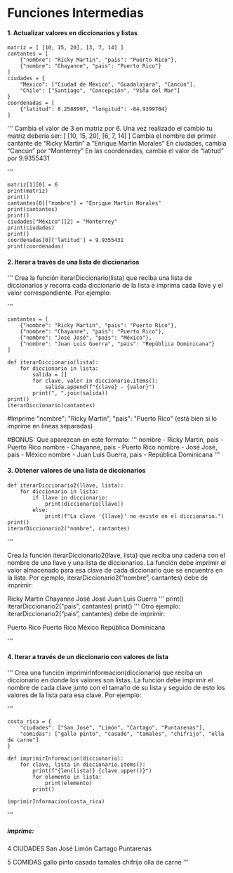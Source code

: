 # Funciones Intermedias 

#### 1. Actualizar valores en diccionarios y listas
~~~
matriz = [ [10, 15, 20], [3, 7, 14] ]
cantantes = [
    {"nombre": "Ricky Martin", "pais": "Puerto Rico"},
    {"nombre": "Chayanne", "pais": "Puerto Rico"}
]
ciudades = {
    "México": ["Ciudad de México", "Guadalajara", "Cancún"],
    "Chile": ["Santiago", "Concepción", "Viña del Mar"]
}
coordenadas = [
    {"latitud": 8.2588997, "longitud": -84.9399704}
]
~~~
'''
Cambia el valor de 3 en matriz por 6. Una vez realizado el cambio tu matriz debería ser: [ [10, 15, 20], [6, 7, 14] ]
Cambia el nombre del primer cantante de “Ricky Martin” a “Enrique Martin Morales”
En ciudades, cambia “Cancún” por “Monterrey”
En las coordenadas, cambia el valor de “latitud” por 9.9355431

'''
~~~
matriz[1][0] = 6
print(matriz)
print()
cantantes[0]["nombre"] = "Enrique Martin Morales"
print(cantantes)
print()
ciudades["México"][2] = "Monterrey"
print(ciudades)
print()
coordenadas[0]['latitud'] = 9.9355431
print(coordenadas)
~~~
#### 2. Iterar a través de una lista de diccionarios

'''
Crea la función iterarDiccionario(lista) que reciba una lista de diccionarios y recorra cada diccionario de la lista e imprima cada llave y el valor correspondiente. Por ejemplo:

'''
~~~
cantantes = [
    {"nombre": "Ricky Martin", "pais": "Puerto Rico"},
    {"nombre": "Chayanne", "pais": "Puerto Rico"},
    {"nombre": "José José", "pais": "México"},
    {"nombre": "Juan Luis Guerra", "pais": "República Dominicana"}
]

def iterarDiccionario(lista):
    for diccionario in lista:
        salida = []
        for clave, valor in diccionario.items():
            salida.append(f"{clave} - {valor}")
        print(", ".join(salida))
print()
iterarDiccionario(cantantes)
~~~
#Imprime "nombre": "Ricky Martin", "pais": "Puerto Rico" (está bien si lo imprime en líneas separadas)

#BONUS: Que aparezcan en este formato:
'''
nombre - Ricky Martin, pais - Puerto Rico
nombre - Chayanne, pais - Puerto Rico
nombre - José José, pais - México
nombre - Juan Luis Guerra, pais - República Dominicana
'''

#### 3. Obtener valores de una lista de diccionarios
~~~
def iterarDiccionario2(llave, lista):
    for diccionario in lista:
        if llave in diccionario:
            print(diccionario[llave])
        else:
            print(f"La clave '{llave}' no existe en el diccionario.")
print()
iterarDiccionario2("nombre", cantantes)
~~~
'''

Crea la función iterarDiccionario2(llave, lista) que reciba una cadena con el nombre de una llave y una lista de diccionarios. La función debe imprimir el valor almacenado para esa clave de cada diccionario que se encuentra en la lista. Por ejemplo, iterarDiccionario2(“nombre”, cantantes) debe de imprimir:

Ricky Martin
Chayanne
José José
Juan Luis Guerra
'''
print()
iterarDiccionario2("pais", cantantes) 
print()
'''
Otro ejemplo: iterarDiccionario2(“pais”, cantantes) debe de imprimir:

Puerto Rico
Puerto Rico
México
República Dominicana

'''

#### 4. Iterar a través de un diccionario con valores de lista

'''
Crea una función imprimirInformacion(diccionario) que reciba un diccionario en donde los valores son listas. La función debe imprimir el nombre de cada clave junto con el tamaño de su lista y seguido de esto los valores de la lista para esa clave. Por ejemplo:

'''
~~~
costa_rica = {
    "ciudades": ["San José", "Limón", "Cartago", "Puntarenas"],
    "comidas": ["gallo pinto", "casado", "tamales", "chifrijo", "olla de carne"]
}

def imprimirInformacion(diccionario):
    for clave, lista in diccionario.items():
        print(f"{len(lista)} {clave.upper()}")
        for elemento in lista:
            print(elemento)
        print() 

imprimirInformacion(costa_rica)
~~~
'''
##### imprime:
4 CIUDADES
San José
Limón
Cartago
Puntarenas

5 COMIDAS
gallo pinto
casado
tamales
chifrijo
olla de carne
'''
